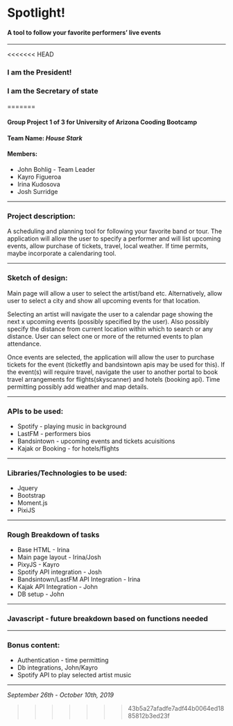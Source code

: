 # Spotlight!
#### A tool to follow your favorite performers’ live events
---

<<<<<<< HEAD
### I am the President!

### I am the Secretary of state
=======

#### Group Project 1 of 3 for University of Arizona Cooding Bootcamp
#### Team Name:  *House Stark*

#### Members:
* John Bohlig - Team Leader
* Kayro Figueroa 
* Irina Kudosova
* Josh Surridge
---


### Project description: 
A scheduling and planning tool for following your favorite band or tour. The application will allow the user to specify a performer and will list upcoming events, allow purchase of tickets, travel, local weather.  If time permits, maybe incorporate a calendaring tool.

---


### Sketch of design:

Main page will allow a user to select the artist/band etc. Alternatively, allow user to select a city and show all upcoming events for that location.  

Selecting an artist will navigate the user to a calendar page showing the next x upcoming events (possibly specified by the user). Also possibly specify the distance from current location within which to search or any distance. User can select one or more of the returned events to plan attendance.

Once events are selected, the application will allow the user to purchase tickets for the event (ticketfly and bandsintown apis may be used for this).  If the event(s) will require travel, navigate the user to another portal to book travel arrangements for flights(skyscanner) and hotels (booking api). Time permitting possibly add weather and map details.  

---


### APIs to be used:
* Spotify - playing music in background
* LastFM - performers bios
* Bandsintown - upcoming events and tickets acuisitions
* Kajak or Booking - for hotels/flights
---


### Libraries/Technologies to be used:
* Jquery
* Bootstrap
* Moment.js
* PixiJS
---


### Rough Breakdown of tasks

* Base HTML - Irina
* Main page layout - Irina/Josh
* PixyJS - Kayro
* Spotify API integration - Josh
* Bandsintown/LastFM API Integration - Irina
* Kajak API Integration - John
* DB setup - John
---

### Javascript - future breakdown based on functions needed

---


### Bonus content:
* Authentication - time permitting
* Db integrations, John/Kayro
* Spotify API to play selected artist music
---

_September 26th - October 10th, 2019_
>>>>>>> 43b5a27afadfe7adf44b0064ed1885812b3ed23f
